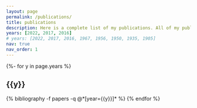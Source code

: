 ```yaml
---
layout: page
permalink: /publications/
title: publications
description: Here is a complete list of my publications. All of my publications can be found on my [InspireHeP profile](https://inspirehep.net/authors/1776885?ui-citation-summary=true) 
years: [2022, 2017, 2016]
# years: [2022, 2017, 2016, 1967, 1956, 1950, 1935, 1905]
nav: true
nav_order: 1
---
```

<!-- _pages/publications.md -->
<div class="publications">

{%- for y in page.years %}
  <h2 class="year">{{y}}</h2>
  {% bibliography -f papers -q @*[year={{y}}]* %}
{% endfor %}

</div>
